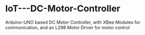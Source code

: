 # IoT---DC-Motor-Controller
Arduino-UNO based DC Motor Controller, with XBee Modules for communication, and an L298 Motor Driver for motor control
